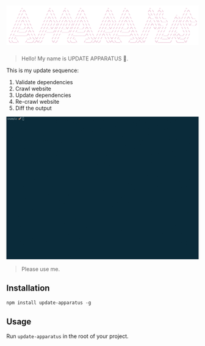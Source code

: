 # [![UPDATE APPARATUS](media/header.png)](https://github.com/haroldangenent/update-apparatus)

> Hello! My name is UPDATE APPARATUS 🤖.

This is my update sequence:

1. Validate dependencies
2. Crawl website
3. Update dependencies
4. Re-crawl website
5. Diff the output

![Update sequence.](media/preview.gif)

> Please use me.

## Installation

```
npm install update-apparatus -g
```

## Usage
Run `update-apparatus` in the root of your project.
